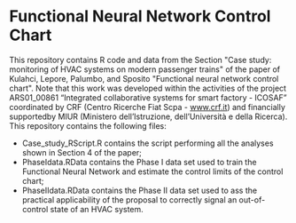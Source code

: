 # Functional Neural Network Control Chart

This repository contains R code and data from the Section "Case study: monitoring of HVAC systems on modern passenger trains" of the paper of Kulahci, Lepore, Palumbo, and Sposito "Functional neural network control chart". Note that this work was developed within the activities of the project ARS01_00861 “Integrated collaborative systems for smart factory - ICOSAF” coordinated by CRF (Centro Ricerche Fiat Scpa - www.crf.it) and financially supportedby MIUR (Ministero dell’Istruzione, dell’Università e della Ricerca). This repository contains the following files:

- Case_study_RScript.R contains the script performing all the analyses shown in Section 4 of the paper;
- PhaseIdata.RData contains the Phase I data set used to train the Functional Neural Network and estimate the control limits of the control chart;
- PhaseIIdata.RData contains the Phase II data set used to ass the practical applicability of the proposal to correctly signal an out-of-control state of an HVAC system.

